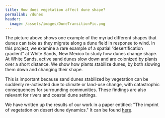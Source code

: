 ```yaml
---
title: How does vegetation affect dune shape?
permalink: /dunes
header:
  image: /assets/images/DuneTransitionPic.png
---
```


The picture above shows one example of the myriad different shapes that dunes can take as they migrate along a dune field in response to wind. In this project, we examine a rare example of a spatial “desertification gradient” at White Sands, New Mexico to study how dunes change shape. At White Sands, active sand dunes slow down and are colonized by plants over a short distance. We show how plants stabilize dunes, by both slowing them down and changing their shape. 

This is important because sand dunes stabilized by vegetation can be suddenly re-activated due to climate or land-use change, with catastrophic consequences for surrounding communities. These findings are also relevant for rivers and coastal dune settings.

We have written up the results of our work in a paper entitled: "The imprint of vegetation on desert dune dynamics." It can be found [here](https://agupubs.onlinelibrary.wiley.com/doi/full/10.1029/2019GL084177).
